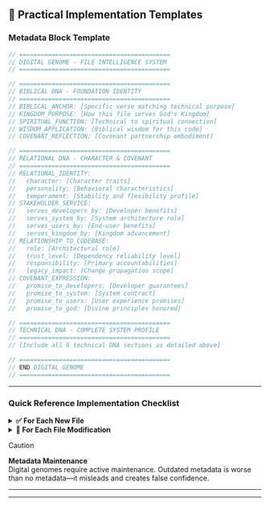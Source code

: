## 🔧 Practical Implementation Templates

### Metadata Block Template

```cpp
// ==========================================
// DIGITAL GENOME - FILE INTELLIGENCE SYSTEM
// ==========================================

// ==========================================
// BIBLICAL DNA - FOUNDATION IDENTITY
// ==========================================
// BIBLICAL_ANCHOR: [Specific verse matching technical purpose]
// KINGDOM_PURPOSE: [How this file serves God's Kingdom]
// SPIRITUAL_FUNCTION: [Technical to spiritual connection]
// WISDOM_APPLICATION: [Biblical wisdom for this code]
// COVENANT_REFLECTION: [Covenant partnership embodiment]

// ==========================================
// RELATIONAL DNA - CHARACTER & COVENANT
// ==========================================
// RELATIONAL_IDENTITY:
//   character: [Character traits]
//   personality: [Behavioral characteristics]
//   temperament: [Stability and flexibility profile]
// STAKEHOLDER_SERVICE:
//   serves_developers_by: [Developer benefits]
//   serves_system_by: [System architecture role]
//   serves_users_by: [End-user benefits]
//   serves_kingdom_by: [Kingdom advancement]
// RELATIONSHIP_TO_CODEBASE:
//   role: [Architectural role]
//   trust_level: [Dependency reliability level]
//   responsibility: [Primary accountabilities]
//   legacy_impact: [Change propagation scope]
// COVENANT_EXPRESSION:
//   promise_to_developers: [Developer guarantees]
//   promise_to_system: [System contract]
//   promise_to_users: [User experience promises]
//   promise_to_god: [Divine principles honored]

// ==========================================
// TECHNICAL DNA - COMPLETE SYSTEM PROFILE
// ==========================================
// [Include all 6 technical DNA sections as detailed above]

// ==========================================
// END DIGITAL GENOME
// ==========================================
```

---

### Quick Reference Implementation Checklist

<details>
<summary><strong>✅ For Each New File</strong></summary>

- [ ] Choose appropriate biblical anchor for the file's purpose
- [ ] Define relational identity and stakeholder service
- [ ] Document complete technical profile (6 sections)
- [ ] Establish covenant promises to all stakeholders
- [ ] Validate metadata completeness
- [ ] Test surgical modification capability

</details>

<details>
<summary><strong>🔄 For Each File Modification</strong></summary>

- [ ] Review current digital genome
- [ ] Assess modification impact using metadata
- [ ] Validate biblical and covenant alignment
- [ ] Update metadata after changes
- [ ] Verify promises still maintained
- [ ] Document any new dependencies or constraints

</details>

> [!CAUTION]
> **Metadata Maintenance**  
> Digital genomes require active maintenance. Outdated metadata is worse than no metadata—it misleads and creates false confidence.

---

---

